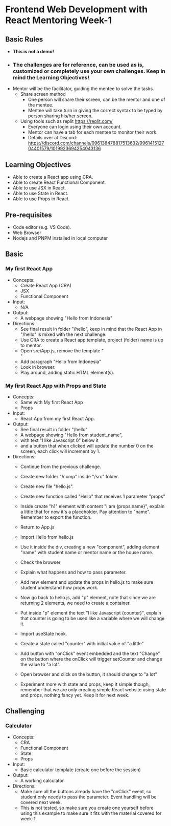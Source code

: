 # Frontend Web Development with React Mentoring Week-1

## Basic Rules
- **This is not a demo!**
- ### **The challenges are for reference, can be used as is, customized or completely use your own challenges. Keep in mind the Learning Objectives!**
- Mentor will be the facilitator, guiding the mentee to solve the tasks.
  - Share screen method
    - One person will share their screen, can be the mentor and one of the mentee.
    - Mentee will take turn in giving the correct syntax to be typed by person sharing his/her screen.
  - Using tools such as replit https://replit.com/
    - Everyone can login using their own account.
    - Mentor can have a tab for each mentee to monitor their work.
    - Details over at Discord: https://discord.com/channels/996138478817513632/996141512704401579/1019923694254043136
  
## Learning Objectives

- Able to create a React app using CRA.
- Able to create React Functional Component.
- Able to use JSX in React.
- Able to use State in React.
- Able to use Props in React.

## Pre-requisites

- Code editor (e.g. VS Code).
- Web Browser
- Nodejs and PNPM installed in local computer

## Basic

### My first React App

- Concepts:
  - Create React App (CRA)
  - JSX
  - Functional Component
- Input:
  - N/A
- Output:
  - A webpage showing "Hello from Indonesia"
- Directions:
  - See final result in folder "/hello", keep in mind that the React App in "/hello" is mixed with the next challenge.
  - Use CRA to create a React app template, project (folder) name is up to mentor.
  - Open src/App.js, remove the template "<div>"
  - Add paragraph "Hello from Indonesia"
  - Look in browser.
  - Play around, adding static HTML element(s).

### My first React App with Props and State

- Concepts:
  - Same with My first React App
  - Props
- Input:
  - React App from my first React App.
- Output:
  - See final result in folder "/hello"
  - A webpage showing "Hello from student_name",
  - with text "I like Javascript 0" below it
  - and a button that when clicked will update the number 0 on the screen, each click will increment by 1.
- Directions:
  - Continue from the previous challenge.
  - Create new folder "/comp" inside "/src" folder.
  - Create new file "hello.js".
  - Create new function called "Hello" that receives 1 parameter "props"
  - Inside create "h1" element with content "I am {props.name}", explain a little that for now it's a placeholder. Pay attention to "name". Remember to export the function.
  - Return to App.js
  - Import Hello from hello.js
  - Use it inside the div, creating a new "component", adding element "name" with student name or mentor name or the house name.
  - Check the browser
  - Explain what happens and how to pass parameter.

  - Add new element and update the props in hello.js to make sure student understand how props work.
  - Now go back to hello.js, add "p" element, note that since we are returning 2 elements, we need to create a container.
  - Put inside "p" element the text "I like Javascript {counter}", explain that counter is going to be used like a variable where we will change it.
  - Import useState hook.
  - Create a state called "counter" with initial value of "a little"
  - Add button with "onClick" event embedded and the text "Change" on the button where the onClick will trigger setCounter and change the value to "a lot".
  - Open browser and click on the button, it should change to "a lot"

  - Experiment more with state and props, keep it simple though, remember that we are only creating simple React website using state and props, nothing fancy yet. Keep it for next week.

## Challenging

### Calculator

- Concepts:
  - CRA
  - Functional Component
  - State
  - Props
- Input:
  - Basic calculator template (create one before the session)
- Output:
  - A working calculator
- Directions:
  - Make sure all the buttons already have the "onClick" event, so student only needs to pass the parameter. Event handling will be covered next week.
  - This is not tested, so make sure you create one yourself before using this example to make sure it fits with the material covered for week-1.
